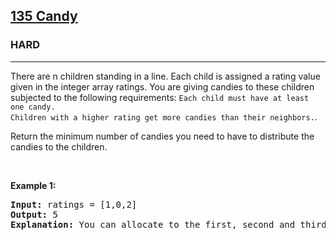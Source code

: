 <h2><a href="https://leetcode.com/problems/candy/">135 Candy</a></h2><h3>HARD</h3><hr><div><p>There are n children standing in a line. Each child is assigned a rating value given in the integer array ratings. You are giving candies to these children subjected to the following requirements: <code>Each child must have at least one candy.
Children with a higher rating get more candies than their neighbors.</code>.
  
<p>Return the minimum number of candies you need to have to distribute the candies to the children.</p>

<p>&nbsp;</p>
<p><strong>Example 1:</strong></p>

<pre><strong>Input:</strong> ratings = [1,0,2]
<strong>Output:</strong> 5
<strong>Explanation:</strong> You can allocate to the first, second and third child with 2, 1, 2 candies respectively..</pre>

